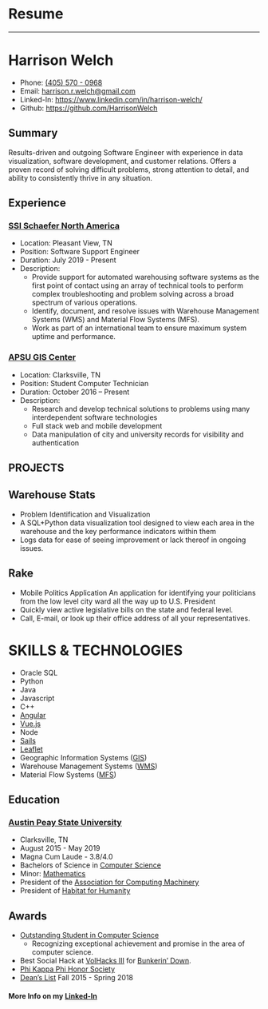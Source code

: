 # Resume
---

# Harrison Welch

* Phone: <a href=”tel:+14055700968″>(405) 570 - 0968</a>
* Email: <a href="mailto:harrison.r.welch@gmail.com">harrison.r.welch@gmail.com</a>
* Linked-In: https://www.linkedin.com/in/harrison-welch/
* Github: https://github.com/HarrisonWelch

## Summary

Results-driven and outgoing Software Engineer with experience in data visualization, software development, and customer relations. Offers a proven record of solving difficult problems, strong attention to detail, and ability to consistently thrive in any situation.

## Experience

### [SSI Schaefer North America](https://www.ssi-schaefer.com/en-us)
* Location: Pleasant View, TN
* Position: Software Support Engineer
* Duration: July 2019 - Present
* Description:
  * Provide support for automated warehousing software systems as the first point of contact using an array of technical tools to perform complex troubleshooting and problem solving across a broad spectrum of various operations.
  * Identify, document, and resolve issues with Warehouse Management Systems (WMS) and Material Flow Systems (MFS).
  * Work as part of an international team to ensure maximum system uptime and performance.

### [APSU GIS Center](https://www.apsugis.org/)
* Location: Clarksville, TN
* Position: Student Computer Technician
* Duration: October 2016 – Present
* Description:
  * Research and develop technical solutions to problems using many interdependent software technologies
  * Full stack web and mobile development
  * Data manipulation of city and university records for visibility and authentication

## PROJECTS

## Warehouse Stats
* Problem Identification and Visualization
* A SQL+Python data visualization tool designed to view each area in the warehouse and the key performance indicators within them
* Logs data for ease of seeing improvement or lack thereof in ongoing issues.

## Rake
* Mobile Politics Application
An application for identifying your politicians from the low level city ward all the way up to U.S. President 
* Quickly view active legislative bills on the state and federal level.
* Call, E-mail, or look up their office address of all your representatives.

# SKILLS & TECHNOLOGIES

* Oracle SQL
* Python
* Java
* Javascript
* C++
* [Angular](https://angular.io/)
* [Vue.js](https://vuejs.org/)
* Node
* [Sails](https://sailsjs.com/)
* [Leaflet](https://leafletjs.com/)
* Geographic Information Systems ([GIS](https://www.esri.com/en-us/home))
* Warehouse Management Systems ([WMS](https://www.ssi-schaefer.com/en-us/software-solutions))
* Material Flow Systems ([MFS](https://www.ssi-schaefer.com/en-us/software-solutions/software-products/logistics-software-wamas--54218))

## Education

### [Austin Peay State University](https://www.apsu.edu/)
* Clarksville, TN
* August 2015 - May 2019
* Magna Cum Laude - 3.8/4.0
* Bachelors of Science in [Computer Science](https://www.apsu.edu/csci/)
* Minor: [Mathematics](https://www.apsu.edu/mathematics/)
* President of the [Association for Computing Machinery](https://peaylink.campuslabs.com/engage/organization/acm)
* President of [Habitat for Humanity](https://peaylink.campuslabs.com/engage/organization/h4h)

## Awards
* [Outstanding Student in Computer Science](https://www.apsu.edu/csci/award-scholarship.php#ay2018-19)
  * Recognizing exceptional achievement and promise in the area of computer science.
* Best Social Hack at [VolHacks III](https://volhacks.org/) for [Bunkerin’ Down](https://devpost.com/software/bunkerin-down).
* [Phi Kappa Phi Honor Society](https://www.phikappaphi.org/)
* [Dean’s List](http://catalog.apsu.edu/content.php?catoid=6&navoid=162#Dean_s_List) Fall 2015 - Spring 2018

#### More Info on my [Linked-In](https://www.linkedin.com/in/harrison-welch/)
